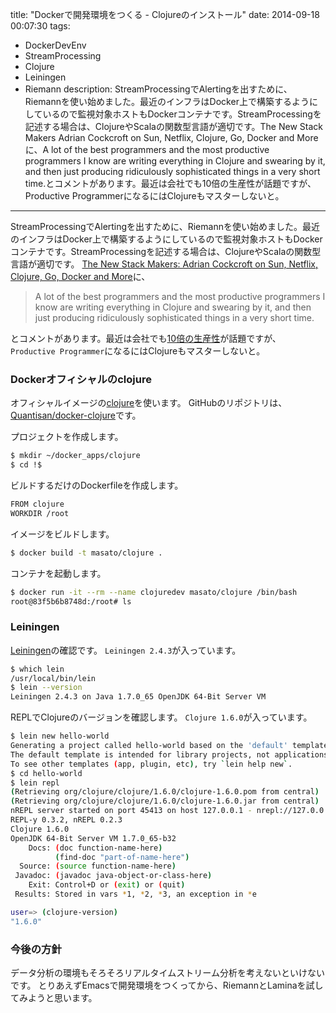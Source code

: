 title: "Dockerで開発環境をつくる - Clojureのインストール"
date: 2014-09-18 00:07:30
tags:
 - DockerDevEnv
 - StreamProcessing
 - Clojure
 - Leiningen
 - Riemann
description: StreamProcessingでAlertingを出すために、Riemannを使い始めました。最近のインフラはDocker上で構築するようにしているので監視対象ホストもDockerコンテナです。StreamProcessingを記述する場合は、ClojureやScalaの関数型言語が適切です。The New Stack Makers Adrian Cockcroft on Sun, Netflix, Clojure, Go, Docker and Moreに、A lot of the best programmers and the most productive programmers I know are writing everything in Clojure and swearing by it, and then just producing ridiculously sophisticated things in a very short time.とコメントがあります。最近は会社でも10倍の生産性が話題ですが、Productive ProgrammerになるにはClojureもマスターしないと。
---

StreamProcessingでAlertingを出すために、Riemannを使い始めました。最近のインフラはDocker上で構築するようにしているので監視対象ホストもDockerコンテナです。StreamProcessingを記述する場合は、ClojureやScalaの関数型言語が適切です。
[The New Stack Makers: Adrian Cockcroft on Sun, Netflix, Clojure, Go, Docker and More](http://thenewstack.io/the-new-stack-makers-adrian-cockcroft-on-sun-netflix-clojure-go-docker-and-more/)に、
> A lot of the best programmers and the most productive programmers I know are writing everything in Clojure and swearing by it, and then just producing ridiculously sophisticated things in a very short time.

とコメントがあります。最近は会社でも[10倍の生産性](http://d.hatena.ne.jp/takeda25/20140222/1393072150)が話題ですが、`Productive Programmer`になるにはClojureもマスターしないと。

<!-- more -->

### Dockerオフィシャルのclojure

オフィシャルイメージの[clojure](https://registry.hub.docker.com/_/clojure/)を使います。
GitHubのリポジトリは、[Quantisan/docker-clojure](https://github.com/Quantisan/docker-clojure)です。

プロジェクトを作成します。

``` bash
$ mkdir ~/docker_apps/clojure
$ cd !$
```

ビルドするだけのDockerfileを作成します。

``` bash ~/docker_apps/clojure/Dockerfile
FROM clojure
WORKDIR /root
```

イメージをビルドします。

``` bash
$ docker build -t masato/clojure .
```

コンテナを起動します。

``` bash
$ docker run -it --rm --name clojuredev masato/clojure /bin/bash
root@83f5b6b8748d:/root# ls
```

### Leiningen

[Leiningen](http://leiningen.org/)の確認です。
`Leiningen 2.4.3`が入っています。

``` bash
$ which lein
/usr/local/bin/lein
$ lein --version
Leiningen 2.4.3 on Java 1.7.0_65 OpenJDK 64-Bit Server VM
```

REPLでClojureのバージョンを確認します。
`Clojure 1.6.0`が入っています。

``` bash
$ lein new hello-world
Generating a project called hello-world based on the 'default' template.
The default template is intended for library projects, not applications.
To see other templates (app, plugin, etc), try `lein help new`.
$ cd hello-world
$ lein repl
(Retrieving org/clojure/clojure/1.6.0/clojure-1.6.0.pom from central)
(Retrieving org/clojure/clojure/1.6.0/clojure-1.6.0.jar from central)
nREPL server started on port 45413 on host 127.0.0.1 - nrepl://127.0.0.1:45413
REPL-y 0.3.2, nREPL 0.2.3
Clojure 1.6.0
OpenJDK 64-Bit Server VM 1.7.0_65-b32
    Docs: (doc function-name-here)
          (find-doc "part-of-name-here")
  Source: (source function-name-here)
 Javadoc: (javadoc java-object-or-class-here)
    Exit: Control+D or (exit) or (quit)
 Results: Stored in vars *1, *2, *3, an exception in *e

user=> (clojure-version)
"1.6.0"
```

### 今後の方針

データ分析の環境もそろそろリアルタイムストリーム分析を考えないといけないです。
とりあえずEmacsで開発環境をつくってから、RiemannとLaminaを試してみようと思います。
